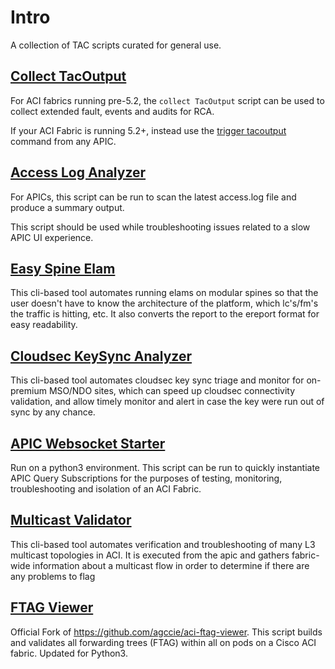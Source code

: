 # Intro

A collection of TAC scripts curated for general use.

## [Collect TacOutput](https://github.com/datacenter/aci-tac-scripts/tree/main/collect%20TacOutput)

For ACI fabrics running pre-5.2, the `collect TacOutput` script can be used to collect extended fault, events and audits for RCA.

If your ACI Fabric is running 5.2+, instead use the [trigger tacoutput](https://techzone.cisco.com/t5/Application-Centric/Guide-to-collect-Tech-Support-and-TAC-requested-outputs-for-ACI/ta-p/1341503#toc-hId--1445615761) command from any APIC.

## [Access Log Analyzer](https://github.com/datacenter/aci-tac-scripts/tree/main/Access%20Log%20Analyzer)

For APICs, this script can be run to scan the latest access.log file and produce a summary output.

This script should be used while troubleshooting issues related to a slow APIC UI experience.

## [Easy Spine Elam](https://github.com/datacenter/aci-tac-scripts/tree/main/Easy%20Spine%20Elam)

This cli-based tool automates running elams on modular spines so that the user doesn't have to know the architecture of the platform, which lc's/fm's the traffic is hitting, etc. It also converts the report to the ereport format for easy readability.

## [Cloudsec KeySync Analyzer](https://github.com/datacenter/aci-tac-scripts/tree/main/Cloudsec%20KeySync%20Analyzer)

This cli-based tool automates cloudsec key sync triage and monitor for on-premium MSO/NDO sites, which can speed up cloudsec connectivity validation, and allow timely monitor and alert in case the key were run out of sync by any chance.

## [APIC Websocket Starter](https://github.com/datacenter/aci-tac-scripts/tree/main/APIC%20Websocket%20Starter)

Run on a python3 environment. This script can be run to quickly instantiate APIC Query Subscriptions for the purposes of testing, monitoring, troubleshooting and isolation of an ACI Fabric.

## [Multicast Validator](https://github.com/datacenter/aci-tac-scripts/tree/main/multicast-validator)

This cli-based tool automates verification and troubleshooting of many L3 multicast topologies in ACI. It is executed from the apic and gathers fabric-wide information about a multicast flow in order to determine if there are any problems to flag

## [FTAG Viewer](https://github.com/datacenter/aci-tac-scripts/tree/main/FTAG%20Viewer)

Official Fork of https://github.com/agccie/aci-ftag-viewer. This script builds and validates all forwarding trees (FTAG) within all on pods on a Cisco ACI fabric. Updated for Python3.